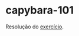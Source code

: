 capybara-101
============

Resolução do [exercício](http://redu.com.br/espacos/1050/modulos/1593/aulas/2225-exercise-a-toy-example).
